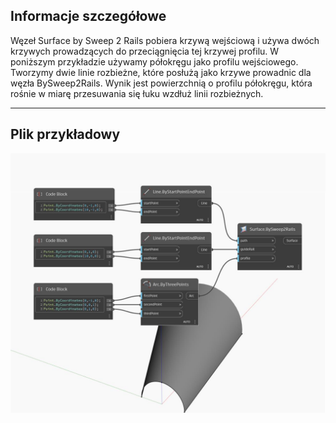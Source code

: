 ## Informacje szczegółowe
Węzeł Surface by Sweep 2 Rails pobiera krzywą wejściową i używa dwóch krzywych prowadzących do przeciągnięcia tej krzywej profilu. W poniższym przykładzie używamy półokręgu jako profilu wejściowego. Tworzymy dwie linie rozbieżne, które posłużą jako krzywe prowadnic dla węzła BySweep2Rails. Wynik jest powierzchnią o profilu półokręgu, która rośnie w miarę przesuwania się łuku wzdłuż linii rozbieżnych.
___
## Plik przykładowy

![BySweep2Rails](./Autodesk.DesignScript.Geometry.Surface.BySweep2Rails_img.jpg)

